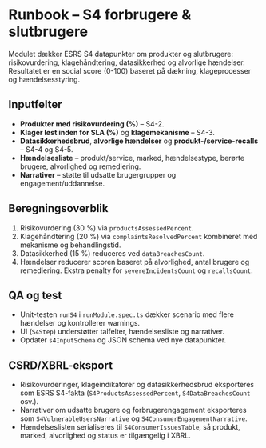 # Runbook – S4 forbrugere & slutbrugere

Modulet dækker ESRS S4 datapunkter om produkter og slutbrugere: risikovurdering, klagehåndtering, datasikkerhed og alvorlige hændelser. Resultatet er en social score (0-100) baseret på dækning, klageprocesser og hændelsesstyring.

## Inputfelter

- **Produkter med risikovurdering (%)** – S4-2.
- **Klager løst inden for SLA (%)** og **klagemekanisme** – S4-3.
- **Datasikkerhedsbrud**, **alvorlige hændelser** og **produkt-/service-recalls** – S4-4 og S4-5.
- **Hændelsesliste** – produkt/service, marked, hændelsestype, berørte brugere, alvorlighed og remediering.
- **Narrativer** – støtte til udsatte brugergrupper og engagement/uddannelse.

## Beregningsoverblik

1. Risikovurdering (30 %) via `productsAssessedPercent`.
2. Klagehåndtering (20 %) via `complaintsResolvedPercent` kombineret med mekanisme og behandlingstid.
3. Datasikkerhed (15 %) reduceres ved `dataBreachesCount`.
4. Hændelser reducerer scoren baseret på alvorlighed, antal brugere og remediering. Ekstra penalty for `severeIncidentsCount` og `recallsCount`.

## QA og test

- Unit-testen `runS4` i `runModule.spec.ts` dækker scenario med flere hændelser og kontrollerer warnings.
- UI (`S4Step`) understøtter talfelter, hændelsesliste og narrativer.
- Opdater `s4InputSchema` og JSON schema ved nye datapunkter.

## CSRD/XBRL-eksport

- Risikovurderinger, klageindikatorer og datasikkerhedsbrud eksporteres som ESRS S4-fakta (`S4ProductsAssessedPercent`, `S4DataBreachesCount` osv.).
- Narrativer om udsatte brugere og forbrugerengagement eksporteres som `S4VulnerableUsersNarrative` og `S4ConsumerEngagementNarrative`.
- Hændelseslisten serialiseres til `S4ConsumerIssuesTable`, så produkt, marked, alvorlighed og status er tilgængelig i XBRL.
